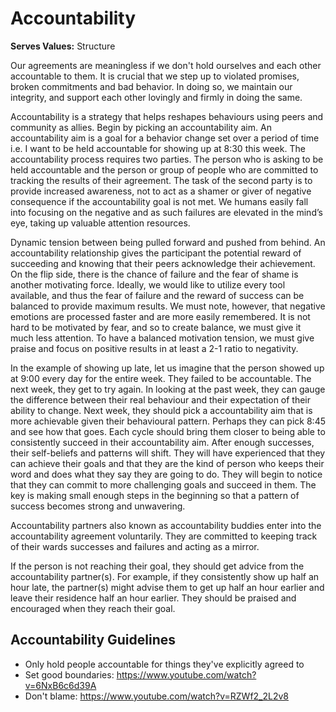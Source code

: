 # Accountability

**Serves Values:** Structure

Our agreements are meaningless if we don't hold ourselves and each other accountable to them. It is crucial that we step up to violated promises, broken commitments and bad behavior. In doing so, we maintain our integrity, and support each other lovingly and firmly in doing the same.

Accountability is a strategy that helps reshapes behaviours using peers and community as allies. Begin by picking an accountability aim. An accountability aim is a goal for a behavior change set over a period of time i.e. I want to be held accountable for showing up at 8:30 this week. The accountability process requires two parties. The person who is asking to be held accountable and the person or group of people who are committed to tracking the results of their agreement. The task of the second party is to provide increased awareness, not to act as a shamer or giver of negative consequence if the accountability goal is not met. We humans easily fall into focusing on the negative and as such failures are elevated in the mind’s eye, taking up valuable attention resources.

Dynamic tension between being pulled forward and pushed from behind. An accountability relationship gives the participant the potential reward of succeeding and knowing that their peers acknowledge their achievement. On the flip side, there is the chance of failure and the fear of shame is another motivating force. Ideally, we would like to utilize every tool available, and thus the fear of failure and the reward of success can be balanced to provide maximum results. We must note, however, that negative emotions are processed faster and are more easily remembered. It is not hard to be motivated by fear, and so to create balance, we must give it much less attention. To have a balanced motivation tension, we must give praise and focus on positive results in at least a 2-1 ratio to negativity.

In the example of showing up late, let us imagine that the person showed up at 9:00 every day for the entire week. They failed to be accountable. The next week, they get to try again. In looking at the past week, they can gauge the difference between their real behaviour and their expectation of their ability to change. Next week, they should pick a accountability aim that is more achievable given their behavioural pattern. Perhaps they can pick 8:45 and see how that goes. Each cycle should bring them closer to being able to consistently succeed in their accountability aim. After enough successes, their self-beliefs and patterns will shift. They will have experienced that they can achieve their goals and that they are the kind of person who keeps their word and does what they say they are going to do. They will begin to notice that they can commit to more challenging goals and succeed in them. The key is making small enough steps in the beginning so that a pattern of success becomes strong and unwavering.

Accountability partners also known as accountability buddies enter into the accountability agreement voluntarily. They are committed to keeping track of their wards successes and failures and acting as a mirror.

If the person is not reaching their goal, they should get advice from the accountability partner(s). For example, if they consistently show up half an hour late, the partner(s) might advise them to get up half an hour earlier and leave their residence half an hour earlier. They should be praised and encouraged when they reach their goal.

## Accountability Guidelines

- Only hold people accountable for things they've explicitly agreed to
- Set good boundaries: https://www.youtube.com/watch?v=6NxB6c6d39A
- Don't blame: https://www.youtube.com/watch?v=RZWf2_2L2v8
